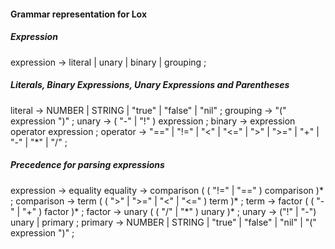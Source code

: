 #### Grammar representation for Lox
##### Expression
expression  -> literal
	    | unary
	    | binary
	    | grouping ;

##### Literals, Binary Expressions, Unary Expressions and Parentheses
literal	    -> NUMBER | STRING | "true" | "false" | "nil" ;
grouping    -> "(" expression ")" ;
unary	    -> ( "-" | "!" ) expression ;
binary	    -> expression operator expression ;
operator    -> "==" | "!=" | "<" | "<=" | ">" | ">="
	    | "+"  | "-"  | "*" | "/" ;

##### Precedence for parsing expressions
expression  -> equality
equality    -> comparison ( ( "!=" | "==" ) comparison )\* ;
comparison  -> term ( ( ">" | ">=" | "<" | "<=" ) term )\* ;
term	    -> factor ( ( "-" | "+" ) factor )\* ;
factor	    -> unary ( ( "/" | "\*" ) unary )\* ;
unary	    -> ("!" | "-") unary | primary ;
primary	    -> NUMBER | STRING | "true" | "false" | "nil"
	     | "(" expression ")" ;

